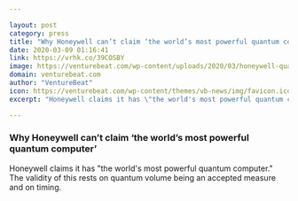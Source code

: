 ```yaml
---

layout: post
category: press
title: "Why Honeywell can’t claim ‘the world’s most powerful quantum computer’"
date: 2020-03-09 01:16:41
link: https://vrhk.co/39COSBY
image: https://venturebeat.com/wp-content/uploads/2020/03/honeywell-quantum-solutions-h-trap.jpg?w=1200&strip=all
domain: venturebeat.com
author: "VentureBeat"
icon: https://venturebeat.com/wp-content/themes/vb-news/img/favicon.ico
excerpt: "Honeywell claims it has \"the world's most powerful quantum computer.\" The validity of this rests on quantum volume being an accepted measure and on timing."

---
```


### Why Honeywell can’t claim ‘the world’s most powerful quantum computer’

Honeywell claims it has "the world's most powerful quantum computer." The validity of this rests on quantum volume being an accepted measure and on timing.